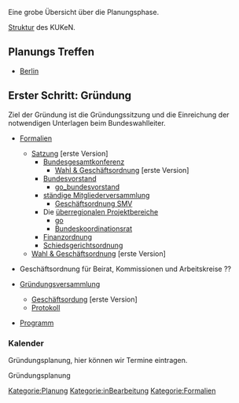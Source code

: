 Eine grobe Übersicht über die Planungsphase.

[ Struktur](/wiki/Struktur_KUKeN_Bund "wikilink") des KUKeN.

Planungs Treffen
----------------

-   [ Berlin](/wiki/Planungstreffen_Berlin "wikilink")

Erster Schritt: Gründung
------------------------

Ziel der Gründung ist die Gründungssitzung und die Einreichung der
notwendigen Unterlagen beim Bundeswahlleiter.

-   [Formalien](/wiki/Formalien "wikilink")
    -   [Satzung](/wiki/Satzung "wikilink") \[erste Version\]
        -   [Bundesgesamtkonferenz](/wiki/Bundesgesamtkonferenz "wikilink")
            -   [Wahl & Geschäftsordnung](/wiki/Go "wikilink") \[erste
                Version\]
        -   [Bundesvorstand](/wiki/Bundesvorstand "wikilink")
            -   [go\_bundesvorstand](go_bundesvorstand "wikilink")
        -   [ständige
            Mitgliederversammlung](ständige_Mitgliederversammlung "wikilink")
            -   [ Geschäftsordnung SMV](/wiki/Go_smv "wikilink")
        -   Die [überregionalen
            Projektbereiche](überregionalen_Projektbereiche "wikilink")
            -   [go](go "wikilink")
            -   [Bundeskoordinationsrat](/wiki/Bundeskoordinationsrat "wikilink")
        -   [Finanzordnung](/wiki/Finanzordnung_Bund "wikilink")
        -   [Schiedsgerichtsordnung](/wiki/Schiedsgerichtsordnung_Bund "wikilink")
    -   [Wahl & Geschäftsordnung](/wiki/Go "wikilink") \[erste Version\]

-   Geschäftsordnung für Beirat, Kommissionen und Arbeitskreise ??
-   [Gründungsversammlung](/wiki/Gründungsversammlung "wikilink")
    -   [ Geschäftsordung](/wiki/Go "wikilink") \[erste Version\]
    -   [Protokoll](/wiki/Protokoll "wikilink")
-   [Programm](/wiki/Programm "wikilink")

### Kalender

Gründungsplanung, hier können wir Termine eintragen.

<mscalendar>Gründungsplanung</mscalendar>

[Kategorie:Planung](/wiki/Kategorie:Planung "wikilink")
[Kategorie:inBearbeitung](/wiki/Kategorie:inBearbeitung "wikilink")
[Kategorie:Formalien](/wiki/Kategorie:Formalien "wikilink")
